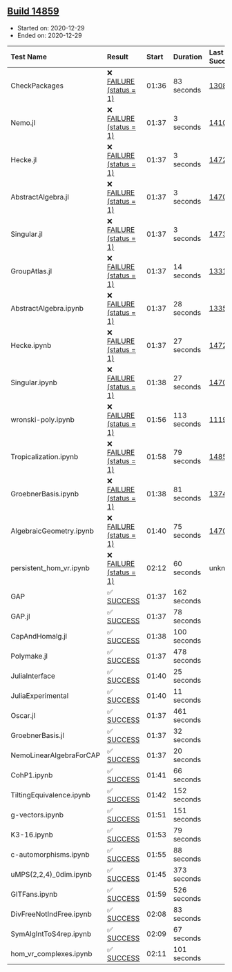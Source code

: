 ## [Build 14859](https://oscarci.mathematik.uni-kl.de/job/oscar/14859/)

* Started on: 2020-12-29
* Ended on: 2020-12-29

| Test Name    | Result | Start | Duration | Last Success | First Failure |
|:-------------|:-------|:------|:---------|:-------------|:--------------|
| CheckPackages | ❌ [FAILURE (status = 1)](https://oscarci.mathematik.uni-kl.de/job/oscar/14859/artifact/logs/build-14859/CheckPackages.log) | 01:36 | 83 seconds | [13085](https://oscarci.mathematik.uni-kl.de/job/oscar/13085/) | [13086](https://oscarci.mathematik.uni-kl.de/job/oscar/13086/) |
| Nemo.jl | ❌ [FAILURE (status = 1)](https://oscarci.mathematik.uni-kl.de/job/oscar/14859/artifact/logs/build-14859/Nemo.jl.log) | 01:37 | 3 seconds | [14101](https://oscarci.mathematik.uni-kl.de/job/oscar/14101/) | [14102](https://oscarci.mathematik.uni-kl.de/job/oscar/14102/) |
| Hecke.jl | ❌ [FAILURE (status = 1)](https://oscarci.mathematik.uni-kl.de/job/oscar/14859/artifact/logs/build-14859/Hecke.jl.log) | 01:37 | 3 seconds | [14723](https://oscarci.mathematik.uni-kl.de/job/oscar/14723/) | [14724](https://oscarci.mathematik.uni-kl.de/job/oscar/14724/) |
| AbstractAlgebra.jl | ❌ [FAILURE (status = 1)](https://oscarci.mathematik.uni-kl.de/job/oscar/14859/artifact/logs/build-14859/AbstractAlgebra.jl.log) | 01:37 | 3 seconds | [14701](https://oscarci.mathematik.uni-kl.de/job/oscar/14701/) | [14702](https://oscarci.mathematik.uni-kl.de/job/oscar/14702/) |
| Singular.jl | ❌ [FAILURE (status = 1)](https://oscarci.mathematik.uni-kl.de/job/oscar/14859/artifact/logs/build-14859/Singular.jl.log) | 01:37 | 3 seconds | [14732](https://oscarci.mathematik.uni-kl.de/job/oscar/14732/) | [14733](https://oscarci.mathematik.uni-kl.de/job/oscar/14733/) |
| GroupAtlas.jl | ❌ [FAILURE (status = 1)](https://oscarci.mathematik.uni-kl.de/job/oscar/14859/artifact/logs/build-14859/GroupAtlas.jl.log) | 01:37 | 14 seconds | [13311](https://oscarci.mathematik.uni-kl.de/job/oscar/13311/) | [13312](https://oscarci.mathematik.uni-kl.de/job/oscar/13312/) |
| AbstractAlgebra.ipynb | ❌ [FAILURE (status = 1)](https://oscarci.mathematik.uni-kl.de/job/oscar/14859/artifact/logs/build-14859/AbstractAlgebra.ipynb.log) | 01:37 | 28 seconds | [13355](https://oscarci.mathematik.uni-kl.de/job/oscar/13355/) | [13356](https://oscarci.mathematik.uni-kl.de/job/oscar/13356/) |
| Hecke.ipynb | ❌ [FAILURE (status = 1)](https://oscarci.mathematik.uni-kl.de/job/oscar/14859/artifact/logs/build-14859/Hecke.ipynb.log) | 01:37 | 27 seconds | [14723](https://oscarci.mathematik.uni-kl.de/job/oscar/14723/) | [14724](https://oscarci.mathematik.uni-kl.de/job/oscar/14724/) |
| Singular.ipynb | ❌ [FAILURE (status = 1)](https://oscarci.mathematik.uni-kl.de/job/oscar/14859/artifact/logs/build-14859/Singular.ipynb.log) | 01:38 | 27 seconds | [14701](https://oscarci.mathematik.uni-kl.de/job/oscar/14701/) | [14702](https://oscarci.mathematik.uni-kl.de/job/oscar/14702/) |
| wronski-poly.ipynb | ❌ [FAILURE (status = 1)](https://oscarci.mathematik.uni-kl.de/job/oscar/14859/artifact/logs/build-14859/wronski-poly.ipynb.log) | 01:56 | 113 seconds | [11192](https://oscarci.mathematik.uni-kl.de/job/oscar/11192/) | [11193](https://oscarci.mathematik.uni-kl.de/job/oscar/11193/) |
| Tropicalization.ipynb | ❌ [FAILURE (status = 1)](https://oscarci.mathematik.uni-kl.de/job/oscar/14859/artifact/logs/build-14859/Tropicalization.ipynb.log) | 01:58 | 79 seconds | [14858](https://oscarci.mathematik.uni-kl.de/job/oscar/14858/) | [14859](https://oscarci.mathematik.uni-kl.de/job/oscar/14859/) |
| GroebnerBasis.ipynb | ❌ [FAILURE (status = 1)](https://oscarci.mathematik.uni-kl.de/job/oscar/14859/artifact/logs/build-14859/GroebnerBasis.ipynb.log) | 01:38 | 81 seconds | [13748](https://oscarci.mathematik.uni-kl.de/job/oscar/13748/) | [13749](https://oscarci.mathematik.uni-kl.de/job/oscar/13749/) |
| AlgebraicGeometry.ipynb | ❌ [FAILURE (status = 1)](https://oscarci.mathematik.uni-kl.de/job/oscar/14859/artifact/logs/build-14859/AlgebraicGeometry.ipynb.log) | 01:40 | 75 seconds | [14701](https://oscarci.mathematik.uni-kl.de/job/oscar/14701/) | [14702](https://oscarci.mathematik.uni-kl.de/job/oscar/14702/) |
| persistent_hom_vr.ipynb | ❌ [FAILURE (status = 1)](https://oscarci.mathematik.uni-kl.de/job/oscar/14859/artifact/logs/build-14859/persistent_hom_vr.ipynb.log) | 02:12 | 60 seconds | unknown | unknown |
| GAP | ✅ [SUCCESS](https://oscarci.mathematik.uni-kl.de/job/oscar/14859/artifact/logs/build-14859/GAP.log) | 01:37 | 162 seconds |  |  |
| GAP.jl | ✅ [SUCCESS](https://oscarci.mathematik.uni-kl.de/job/oscar/14859/artifact/logs/build-14859/GAP.jl.log) | 01:37 | 78 seconds |  |  |
| CapAndHomalg.jl | ✅ [SUCCESS](https://oscarci.mathematik.uni-kl.de/job/oscar/14859/artifact/logs/build-14859/CapAndHomalg.jl.log) | 01:38 | 100 seconds |  |  |
| Polymake.jl | ✅ [SUCCESS](https://oscarci.mathematik.uni-kl.de/job/oscar/14859/artifact/logs/build-14859/Polymake.jl.log) | 01:37 | 478 seconds |  |  |
| JuliaInterface | ✅ [SUCCESS](https://oscarci.mathematik.uni-kl.de/job/oscar/14859/artifact/logs/build-14859/JuliaInterface.log) | 01:40 | 25 seconds |  |  |
| JuliaExperimental | ✅ [SUCCESS](https://oscarci.mathematik.uni-kl.de/job/oscar/14859/artifact/logs/build-14859/JuliaExperimental.log) | 01:40 | 11 seconds |  |  |
| Oscar.jl | ✅ [SUCCESS](https://oscarci.mathematik.uni-kl.de/job/oscar/14859/artifact/logs/build-14859/Oscar.jl.log) | 01:37 | 461 seconds |  |  |
| GroebnerBasis.jl | ✅ [SUCCESS](https://oscarci.mathematik.uni-kl.de/job/oscar/14859/artifact/logs/build-14859/GroebnerBasis.jl.log) | 01:37 | 32 seconds |  |  |
| NemoLinearAlgebraForCAP | ✅ [SUCCESS](https://oscarci.mathematik.uni-kl.de/job/oscar/14859/artifact/logs/build-14859/NemoLinearAlgebraForCAP.log) | 01:37 | 20 seconds |  |  |
| CohP1.ipynb | ✅ [SUCCESS](https://oscarci.mathematik.uni-kl.de/job/oscar/14859/artifact/logs/build-14859/CohP1.ipynb.log) | 01:41 | 66 seconds |  |  |
| TiltingEquivalence.ipynb | ✅ [SUCCESS](https://oscarci.mathematik.uni-kl.de/job/oscar/14859/artifact/logs/build-14859/TiltingEquivalence.ipynb.log) | 01:42 | 152 seconds |  |  |
| g-vectors.ipynb | ✅ [SUCCESS](https://oscarci.mathematik.uni-kl.de/job/oscar/14859/artifact/logs/build-14859/g-vectors.ipynb.log) | 01:51 | 151 seconds |  |  |
| K3-16.ipynb | ✅ [SUCCESS](https://oscarci.mathematik.uni-kl.de/job/oscar/14859/artifact/logs/build-14859/K3-16.ipynb.log) | 01:53 | 79 seconds |  |  |
| c-automorphisms.ipynb | ✅ [SUCCESS](https://oscarci.mathematik.uni-kl.de/job/oscar/14859/artifact/logs/build-14859/c-automorphisms.ipynb.log) | 01:55 | 88 seconds |  |  |
| uMPS(2,2,4)_0dim.ipynb | ✅ [SUCCESS](https://oscarci.mathematik.uni-kl.de/job/oscar/14859/artifact/logs/build-14859/uMPS-2-2-4-_0dim.ipynb.log) | 01:45 | 373 seconds |  |  |
| GITFans.ipynb | ✅ [SUCCESS](https://oscarci.mathematik.uni-kl.de/job/oscar/14859/artifact/logs/build-14859/GITFans.ipynb.log) | 01:59 | 526 seconds |  |  |
| DivFreeNotIndFree.ipynb | ✅ [SUCCESS](https://oscarci.mathematik.uni-kl.de/job/oscar/14859/artifact/logs/build-14859/DivFreeNotIndFree.ipynb.log) | 02:08 | 83 seconds |  |  |
| SymAlgIntToS4rep.ipynb | ✅ [SUCCESS](https://oscarci.mathematik.uni-kl.de/job/oscar/14859/artifact/logs/build-14859/SymAlgIntToS4rep.ipynb.log) | 02:09 | 67 seconds |  |  |
| hom_vr_complexes.ipynb | ✅ [SUCCESS](https://oscarci.mathematik.uni-kl.de/job/oscar/14859/artifact/logs/build-14859/hom_vr_complexes.ipynb.log) | 02:11 | 101 seconds |  |  |
